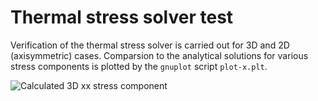 # Thermal stress solver test

Verification of the thermal stress solver is carried out for 3D and 2D (axisymmetric) cases. Comparsion to the analytical solutions for various stress components is plotted by the ```gnuplot``` script ```plot-x.plt```.

![Calculated 3D xx stress component](results-3d-order2-stress_0)
